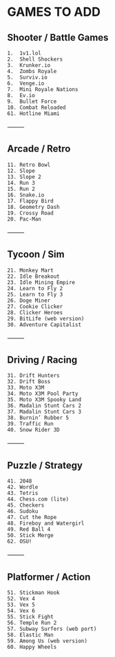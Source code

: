 # GAMES TO ADD 


## Shooter / Battle Games 
	1.	1v1.lol 
	2.	Shell Shockers 
	3.	Krunker.io 
	4.	Zombs Royale 
	5.	Surviv.io 
	6.	Venge.io 
	7.	Mini Royale Nations 
	8.	Ev.io 
	9.	Bullet Force 
	10.	Combat Reloaded 
    61. Hotline Miami 

⸻ 

## Arcade / Retro 
	11.	Retro Bowl 
	12.	Slope 
	13.	Slope 2 
	14.	Run 3 
	15.	Run 2 
	16.	Snake.io 
	17.	Flappy Bird 
	18.	Geometry Dash 
	19.	Crossy Road 
	20.	Pac-Man 
 
⸻ 
 
## Tycoon / Sim 
	21.	Monkey Mart 
	22.	Idle Breakout 
	23.	Idle Mining Empire 
	24.	Learn to Fly 2 
	25.	Learn to Fly 3 
	26.	Doge Miner 
	27.	Cookie Clicker 
	28.	Clicker Heroes 
	29.	BitLife (web version) 
	30.	Adventure Capitalist 
 
⸻ 
 
## Driving / Racing 
	31.	Drift Hunters 
	32.	Drift Boss 
	33.	Moto X3M 
	34.	Moto X3M Pool Party 
	35.	Moto X3M Spooky Land 
	36.	Madalin Stunt Cars 2 
	37.	Madalin Stunt Cars 3 
	38.	Burnin’ Rubber 5 
	39.	Traffic Run 
	40.	Snow Rider 3D 
 
⸻ 
 
## Puzzle / Strategy 
	41.	2048 
	42.	Wordle 
	43.	Tetris 
	44.	Chess.com (lite) 
	45.	Checkers 
	46.	Sudoku 
	47.	Cut the Rope 
	48.	Fireboy and Watergirl 
	49.	Red Ball 4 
	50.	Stick Merge 
    62. OSU!
 
⸻ 
 
## Platformer / Action 
	51.	Stickman Hook 
	52.	Vex 4 
	53.	Vex 5 
	54.	Vex 6 
	55.	Stick Fight 
	56.	Temple Run 2 
	57.	Subway Surfers (web port) 
	58.	Elastic Man 
	59.	Among Us (web version) 
	60.	Happy Wheels 

